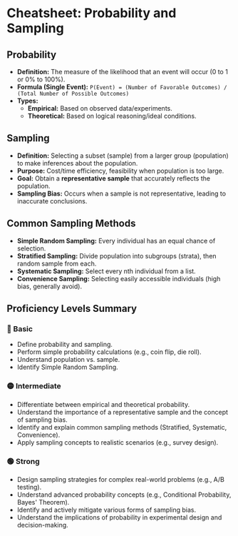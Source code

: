 # Cheatsheet: Probability and Sampling

## Probability
*   **Definition:** The measure of the likelihood that an event will occur (0 to 1 or 0% to 100%).
*   **Formula (Single Event):** `P(Event) = (Number of Favorable Outcomes) / (Total Number of Possible Outcomes)`
*   **Types:**
    *   **Empirical:** Based on observed data/experiments.
    *   **Theoretical:** Based on logical reasoning/ideal conditions.

## Sampling
*   **Definition:** Selecting a subset (sample) from a larger group (population) to make inferences about the population.
*   **Purpose:** Cost/time efficiency, feasibility when population is too large.
*   **Goal:** Obtain a **representative sample** that accurately reflects the population.
*   **Sampling Bias:** Occurs when a sample is not representative, leading to inaccurate conclusions.

## Common Sampling Methods
*   **Simple Random Sampling:** Every individual has an equal chance of selection.
*   **Stratified Sampling:** Divide population into subgroups (strata), then random sample from each.
*   **Systematic Sampling:** Select every nth individual from a list.
*   **Convenience Sampling:** Selecting easily accessible individuals (high bias, generally avoid).

## Proficiency Levels Summary

### 🔵 Basic
*   Define probability and sampling.
*   Perform simple probability calculations (e.g., coin flip, die roll).
*   Understand population vs. sample.
*   Identify Simple Random Sampling.

### 🟡 Intermediate
*   Differentiate between empirical and theoretical probability.
*   Understand the importance of a representative sample and the concept of sampling bias.
*   Identify and explain common sampling methods (Stratified, Systematic, Convenience).
*   Apply sampling concepts to realistic scenarios (e.g., survey design).

### 🟢 Strong
*   Design sampling strategies for complex real-world problems (e.g., A/B testing).
*   Understand advanced probability concepts (e.g., Conditional Probability, Bayes' Theorem).
*   Identify and actively mitigate various forms of sampling bias.
*   Understand the implications of probability in experimental design and decision-making.
